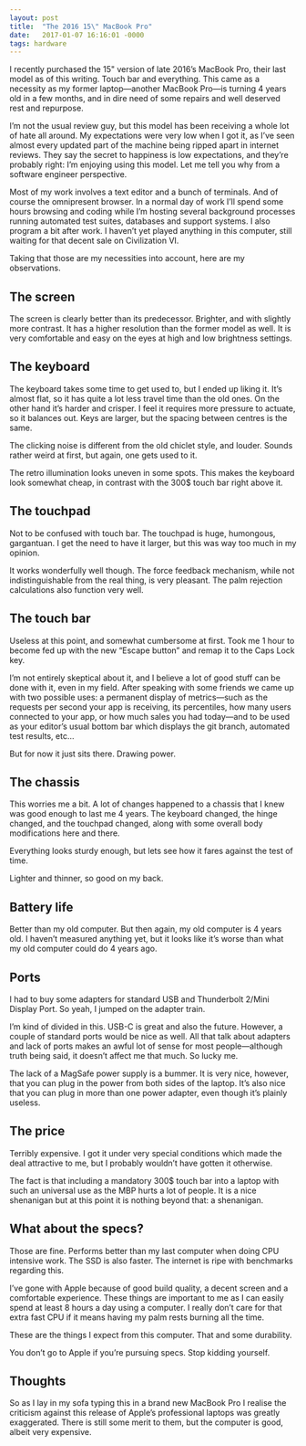 ```yaml
---
layout: post
title:  "The 2016 15\" MacBook Pro"
date:   2017-01-07 16:16:01 -0000
tags: hardware
---
```


I recently purchased the 15" version of late 2016’s MacBook Pro, their last model as of this writing. Touch bar and everything. This came as a necessity as my former laptop—another MacBook Pro—is turning 4 years old in a few months, and in dire need of some repairs and well deserved rest and repurpose.

I’m not the usual review guy, but this model has been receiving a whole lot of hate all around. My expectations were very low when I got it, as I’ve seen almost every updated part of the machine being ripped apart in internet reviews. They say the secret to happiness is low expectations, and they’re probably right: I’m enjoying using this model. Let me tell you why from a software engineer perspective.

Most of my work involves a text editor and a bunch of terminals. And of course the omnipresent browser. In a normal day of work I’ll spend some hours browsing and coding while I’m hosting several background processes running automated test suites, databases and support systems. I also program a bit after work. I haven’t yet played anything in this computer, still waiting for that decent sale on Civilization VI.

Taking that those are my necessities into account, here are my observations.

## The screen
The screen is clearly better than its predecessor. Brighter, and with slightly more contrast. It has a higher resolution than the former model as well. It is very comfortable and easy on the eyes at high and low brightness settings.

## The keyboard
The keyboard takes some time to get used to, but I ended up liking it. It’s almost flat, so it has quite a lot less travel time than the old ones. On the other hand it’s harder and crisper. I feel it requires more pressure to actuate, so it balances out. Keys are larger, but the spacing between centres is the same.

The clicking noise is different from the old chiclet style, and louder. Sounds rather weird at first, but again, one gets used to it.

The retro illumination looks uneven in some spots. This makes the keyboard look somewhat cheap, in contrast with the 300$ touch bar right above it.

## The touchpad
Not to be confused with touch bar. The touchpad is huge, humongous, gargantuan. I get the need to have it larger, but this was way too much in my opinion.

It works wonderfully well though. The force feedback mechanism, while not indistinguishable from the real thing, is very pleasant. The palm rejection calculations also function very well.

## The touch bar
Useless at this point, and somewhat cumbersome at first. Took me 1 hour to become fed up with the new “Escape button” and remap it to the Caps Lock key.

I’m not entirely skeptical about it, and I believe a lot of good stuff can be done with it, even in my field. After speaking with some friends we came up with two possible uses: a permanent display of metrics—such as the requests per second your app is receiving, its percentiles, how many users connected to your app, or how much sales you had today—and to be used as your editor’s usual bottom bar which displays the git branch, automated test results, etc…

But for now it just sits there. Drawing power.

## The chassis
This worries me a bit. A lot of changes happened to a chassis that I knew was good enough to last me 4 years. The keyboard changed, the hinge changed, and the touchpad changed, along with some overall body modifications here and there.

Everything looks sturdy enough, but lets see how it fares against the test of time.

Lighter and thinner, so good on my back.

## Battery life
Better than my old computer. But then again, my old computer is 4 years old. I haven’t measured anything yet, but it looks like it’s worse than what my old computer could do 4 years ago.

## Ports
I had to buy some adapters for standard USB and Thunderbolt 2/Mini Display Port. So yeah, I jumped on the adapter train.

I’m kind of divided in this. USB-C is great and also the future. However, a couple of standard ports would be nice as well. All that talk about adapters and lack of ports makes an awful lot of sense for most people—although truth being said, it doesn’t affect me that much. So lucky me.

The lack of a MagSafe power supply is a bummer. It is very nice, however, that you can plug in the power from both sides of the laptop. It’s also nice that you can plug in more than one power adapter, even though it’s plainly useless.

## The price
Terribly expensive. I got it under very special conditions which made the deal attractive to me, but I probably wouldn’t have gotten it otherwise.

The fact is that including a mandatory 300$ touch bar into a laptop with such an universal use as the MBP hurts a lot of people. It is a nice shenanigan but at this point it is nothing beyond that: a shenanigan.

## What about the specs?
Those are fine. Performs better than my last computer when doing CPU intensive work. The SSD is also faster. The internet is ripe with benchmarks regarding this.

I’ve gone with Apple because of good build quality, a decent screen and a comfortable experience. These things are important to me as I can easily spend at least 8 hours a day using a computer. I really don’t care for that extra fast CPU if it means having my palm rests burning all the time.

These are the things I expect from this computer. That and some durability.

You don’t go to Apple if you’re pursuing specs. Stop kidding yourself.

## Thoughts
So as I lay in my sofa typing this in a brand new MacBook Pro I realise the criticism against this release of Apple’s professional laptops was greatly exaggerated. There is still some merit to them, but the computer is good, albeit very expensive.
